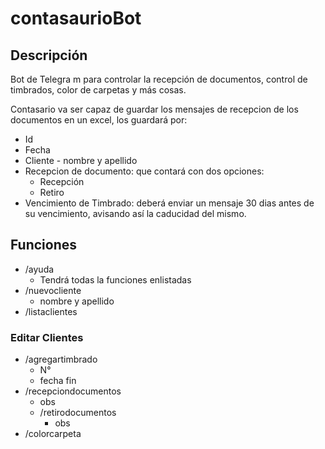 # contasaurioBot

## Descripción

Bot de Telegra m para controlar la recepción de documentos, control de timbrados, color de carpetas y más cosas.

Contasario va ser capaz de guardar los mensajes de recepcion de los documentos en un excel, los guardará por:

- Id
- Fecha
- Cliente - nombre y apellido
- Recepcion de documento: que contará con dos opciones:
    - Recepción
    - Retiro
- Vencimiento de Timbrado: deberá enviar un mensaje 30 dias antes de su vencimiento, avisando así la caducidad del mismo.

## Funciones

- /ayuda
    - Tendrá todas la funciones enlistadas
- /nuevocliente
    - nombre y apellido
- /listaclientes

### Editar Clientes

- /agregartimbrado
    - N°
    - fecha fin
- /recepciondocumentos
    - obs
    - /retirodocumentos
        - obs
- /colorcarpeta